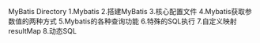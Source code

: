 MyBatis Directory
1.Mybatis
2.搭建MyBatis
3.核心配置文件
4.Mybatis获取参数值的两种方式
5.Mybatis的各种查询功能
6.特殊的SQL执行
7.自定义映射resultMap
8.动态SQL




